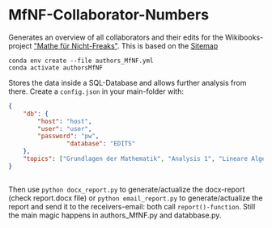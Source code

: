 # MfNF-Collaborator-Numbers
Generates an overview of all collaborators and their edits for the Wikibooks-project ["Mathe für Nicht-Freaks"](https://de.wikibooks.org/wiki/Mathe_f%C3%BCr_Nicht-Freaks). This is based on the [Sitemap](https://de.wikibooks.org/w/index.php?title=Mathe_f%C3%BCr_Nicht-Freaks:_Sitemap)

```
conda env create --file authors_MfNF.yml
conda activate authorsMfNF
```

Stores the data inside a SQL-Database and allows further analysis from there. Create a `config.json` in your main-folder with:

```json
{
	"db": {
		"host": "host",
		"user": "user",
		"password": "pw",
                "database": "EDITS"
    },
    "topics": ["Grundlagen der Mathematik", "Analysis 1", "Lineare Algebra 1","Maßtheorie","Real Analysis", "Mitmachen für (Nicht-)Freaks"]
}
 
```

Then use `python docx_report.py` to generate/actualize the docx-report (check report.docx file) or `python email_report.py` to generate/actualize the report and send it to the receivers-email: both call `report()-function`. Still the main magic happens in authors_MfNF.py and databbase.py.
